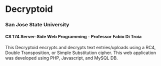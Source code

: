 # Decryptoid
### San Jose State University 
#### CS 174 Server-Side Web Programming - Professor Fabio Di Troia

This Decryptoid encrypts and decrypts text entries/uploads using a RC4, Double Transposition, or
Simple Substitution cipher. This web application was developed using PHP, Javascript, and MySQL DB.
